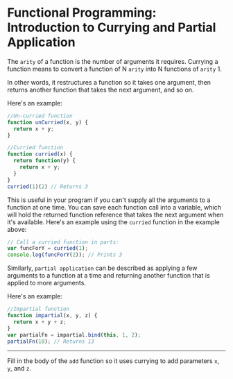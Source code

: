 # Functional Programming: Introduction to Currying and Partial Application

The `arity` of a function is the number of arguments it requires. Currying a function means to convert a function of N `arity` into N functions of `arity` 1.

In other words, it restructures a function so it takes one argument, then returns another function that takes the next argument, and so on.

Here's an example:

```javascript
//Un-curried function
function unCurried(x, y) {
  return x + y;
}

//Curried function
function curried(x) {
  return function(y) {
    return x + y;
  }
}
curried(1)(2) // Returns 3
```

This is useful in your program if you can't supply all the arguments to a function at one time. You can save each function call into a variable, which will hold the returned function reference that takes the next argument when it's available. Here's an example using the `curried` function in the example above:

```javascript
// Call a curried function in parts:
var funcForY = curried(1);
console.log(funcForY(2)); // Prints 3
```

Similarly, `partial application` can be described as applying a few arguments to a function at a time and returning another function that is applied to more arguments.

Here's an example:

```javascript
//Impartial function
function impartial(x, y, z) {
  return x + y + z;
}
var partialFn = impartial.bind(this, 1, 2);
partialFn(10); // Returns 13
```

***

Fill in the body of the `add` function so it uses currying to add parameters `x`, `y`, and `z`.